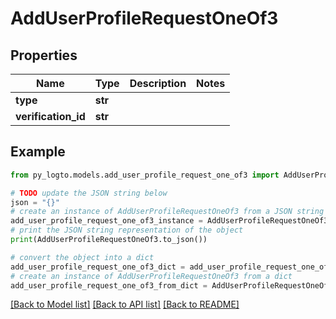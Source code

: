 # AddUserProfileRequestOneOf3


## Properties

Name | Type | Description | Notes
------------ | ------------- | ------------- | -------------
**type** | **str** |  | 
**verification_id** | **str** |  | 

## Example

```python
from py_logto.models.add_user_profile_request_one_of3 import AddUserProfileRequestOneOf3

# TODO update the JSON string below
json = "{}"
# create an instance of AddUserProfileRequestOneOf3 from a JSON string
add_user_profile_request_one_of3_instance = AddUserProfileRequestOneOf3.from_json(json)
# print the JSON string representation of the object
print(AddUserProfileRequestOneOf3.to_json())

# convert the object into a dict
add_user_profile_request_one_of3_dict = add_user_profile_request_one_of3_instance.to_dict()
# create an instance of AddUserProfileRequestOneOf3 from a dict
add_user_profile_request_one_of3_from_dict = AddUserProfileRequestOneOf3.from_dict(add_user_profile_request_one_of3_dict)
```
[[Back to Model list]](../README.md#documentation-for-models) [[Back to API list]](../README.md#documentation-for-api-endpoints) [[Back to README]](../README.md)


